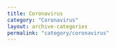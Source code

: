 ```yaml
---
title: Coronavirus
category: "Coronavirus"
layout: archive-categories
permalink: "category/coronavirus"
---
```


